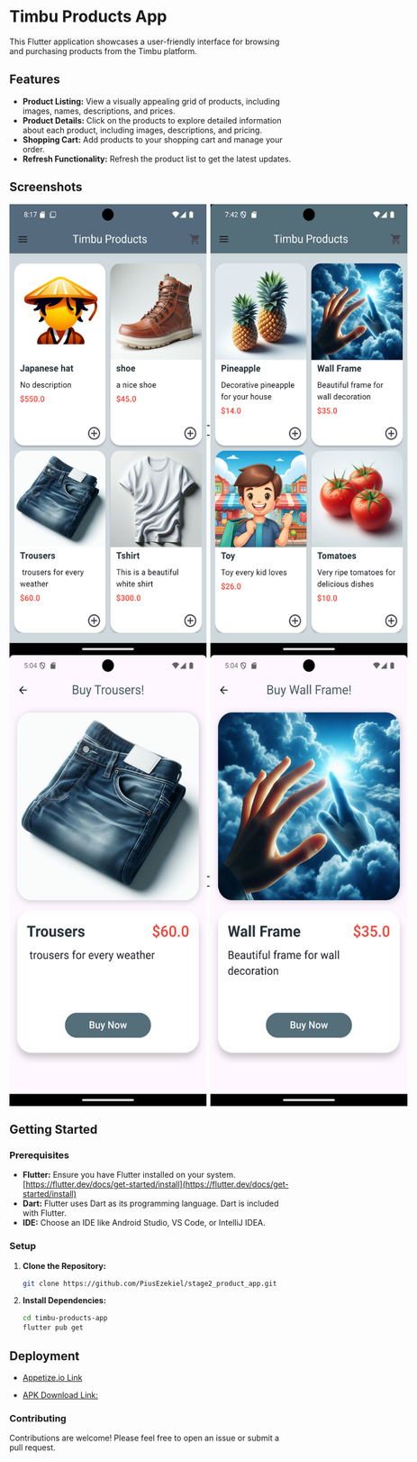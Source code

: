 # Timbu Products App

This Flutter application showcases a user-friendly interface for browsing and purchasing products from the Timbu platform.

## Features

* **Product Listing:** View a visually appealing grid of products, including images, names, descriptions, and prices.
* **Product Details:** Click on the products to explore detailed information about each product, including images, descriptions, and pricing.
* **Shopping Cart:** Add products to your shopping cart and manage your order.
* **Refresh Functionality:**  Refresh the product list to get the latest updates.

## Screenshots

<!-- ![Screenshot 1](/Screenshot1.png)
![Screenshot 2](/Screenshot2.png)
![Screenshot 3](/Screenshot3.png)
![Screenshot 4](/Screenshot4.png) -->
<div style="display: flex; align-items: center">
    <img src="/Screenshot1.png" width="350" height="800" alt="Image Description">
    <h4>--</h4>
    <img src="/Screenshot2.png" width="350" height="800" alt="Image Description">
</div>
<div style="display: flex; align-items: center">
    <img src="/Screenshot3.png" width="350" height="800" alt="Image Description">
    <h4>--</h4>
    <img src="/Screenshot4.png" width="350" height="800" alt="Image Description">
</div>

## Getting Started

### Prerequisites

* **Flutter:** Ensure you have Flutter installed on your system. [https://flutter.dev/docs/get-started/install](https://flutter.dev/docs/get-started/install)
* **Dart:** Flutter uses Dart as its programming language. Dart is included with Flutter.
* **IDE:** Choose an IDE like Android Studio, VS Code, or IntelliJ IDEA.

### Setup

1. **Clone the Repository:**

   ```bash
   git clone https://github.com/PiusEzekiel/stage2_product_app.git

2. **Install Dependencies:**

    ```bash
    cd timbu-products-app
    flutter pub get

## Deployment

* [Appetize.io Link](https://appetize.io/app/b_mkwcorxffx7ntra5llrxtagqva)

* [APK Download Link:](https://drive.google.com/file/d/1m1fAAJQZ31GBUZ_A4kxYmDybrGcOs-Gi/view?usp=sharing)

### Contributing

Contributions are welcome! Please feel free to open an issue or submit a pull request.
